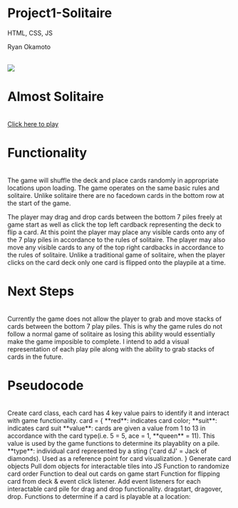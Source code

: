# Project1-Solitaire
HTML, CSS, JS

Ryan Okamoto

<br>

<img src="https://i.imgur.com/egmRaG2.png">

# Almost Solitaire
<br>
<a href="https://WeAreRyan.github.io/SEI-Project-1-Solitare/">Click here to play</a>

# Functionality
<br>
The game will shuffle the deck and place cards randomly in appropriate locations upon loading. The game operates on the same basic rules and solitaire. Unlike solitaire there are no facedown cards in the bottom row at the start of the game. 

The player may drag and drop cards between the bottom 7 piles freely at game start as well as click the top left cardback representing the deck to flip a card. At this point the player may place any visible cards onto any of the 7 play piles in accordance to the rules of solitaire. The player may also move any visible cards to any of the top right cardbacks in accordance to the rules of solitaire. Unlike a traditional game of solitaire, when the player clicks on the card deck only one card is flipped onto the playpile at a time. 

# Next Steps
<br>
Currently the game does not allow the player to grab and move stacks of cards between the bottom 7 play piles. This is why the game rules do not follow a normal game of solitaire as losing this ability would essentially make the game imposible to complete. I intend to add a visual representation of each play pile along with the ability to grab stacks of cards in the future. 

# Pseudocode
<br>
Create card class, each card has 4 key value pairs to identify it and interact with game functionality. 
card = {
    **red**: indicates card color;
    **suit**: indicates card suit
    **value**: cards are given a value from 1 to 13 in accordance with the card type(i.e. 5 = 5, ace = 1, **queen** = 11). This value is used by the game functions to determine its playablity on a pile. 
    **type**: individual card represented by a sting ('card dJ' = Jack of diamonds). Used as a reference point for card visualization. 
}
Generate card objects
Pull dom objects for interactable tiles into JS
Function to randomize card order
Function to deal out cards on game start
Function for flipping card from deck & event click listener.
Add event listeners for each interactable card pile for drag and drop functionality. dragstart, dragover, drop. 
Functions to determine if a card is playable at a location:

